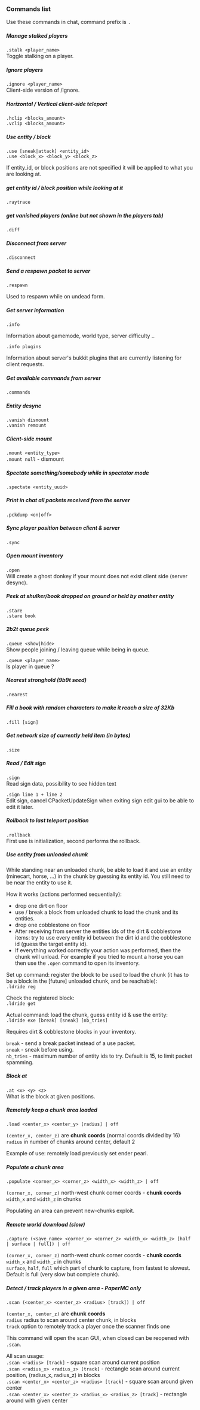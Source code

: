 ### Commands list

Use these commands in chat, command prefix is ```.```

##### Manage stalked players
```.stalk <player_name>```  
Toggle stalking on a player.

##### Ignore players
```.ignore <player_name>```  
Client-side version of /ignore.

##### Horizontal / Vertical client-side teleport
```.hclip <blocks_amount>```  
```.vclip <blocks_amount>```

##### Use entity / block
```.use [sneak|attack] <entity_id>```  
```.use <block_x> <block_y> <block_z>```

If entity_id, or block positions are not specified it will be applied to what you are looking at.

##### get entity id / block position while looking at it
```.raytrace```

##### get vanished players (online but not shown in the players tab)
```.diff```

##### Disconnect from server
```.disconnect```

##### Send a respawn packet to server
```.respawn```

Used to respawn while on undead form.

##### Get server information
```.info```

Information about gamemode, world type, server difficulty ..

```.info plugins```

Information about server's bukkit plugins that are currently listening for client requests.

##### Get available commands from server
```.commands```

##### Entity desync
```.vanish dismount```  
```.vanish remount```  

##### Client-side mount
```.mount <entity_type>```  
```.mount null``` - dismount

##### Spectate something/somebody while in spectator mode
```.spectate <entity_uuid>```

##### Print in chat all packets received from the server
```.pckdump <on|off>```

##### Sync player position between client & server
```.sync```

##### Open mount inventory
```.open```  
Will create a ghost donkey if your mount does not exist client side (server desync).

##### Peek at shulker/book dropped on ground or held by another entity
```.stare```  
```.stare book```

##### 2b2t queue peek
```.queue <show|hide>```  
Show people joining / leaving queue while being in queue.


```.queue <player_name>```  
Is player in queue ?

##### Nearest stronghold (9b9t seed)
```.nearest```

##### Fill a book with random characters to make it reach a size of 32Kb
```.fill [sign]```

##### Get network size of currently held item (in bytes)
```.size```

##### Read / Edit sign
```.sign```  
Read sign data, possibility to see hidden text  

```.sign line 1 + line 2```  
Edit sign, cancel CPacketUpdateSign when exiting sign edit gui to be able to edit it later.

##### Rollback to last teleport position
```.rollback```  
First use is initialization, second performs the rollback.

##### Use entity from unloaded chunk
While standing near an unloaded chunk, be able to load it and use an entity (minecart, horse, ...) in the chunk by guessing its entity id. You still need to be near the entity to use it.

How it works (actions performed sequentially):
 - drop one dirt on floor
 - use / break a block from unloaded chunk to load the chunk and its entities.
 - drop one cobblestone on floor
 - After receiving from server the entities ids of the dirt & cobblestone items: try to use every entity id between the dirt id and the cobblestone id (guess the target entity id).
 - If everything worked correctly your action was performed, then the chunk will unload. For example if you tried to mount a horse you can then use the ```.open``` command to open its inventory.

Set up command: register the block to be used to load the chunk (it has to be a block in the [future] unloaded chunk, and be reachable):  
```.ldride reg```

Check the registered block:  
```.ldride get```

Actual command: load the chunk, guess entity id & use the entity:  
```.ldride exe [break] [sneak] [nb_tries]```

Requires dirt & cobblestone blocks in your inventory.

```break``` - send a break packet instead of a use packet.  
```sneak``` - sneak before using.  
```nb_tries``` - maximum number of entity ids to try. Default is 15, to limit packet spamming.

##### Block at
```.at <x> <y> <z>```  
What is the block at given positions.

##### Remotely keep a chunk area loaded
```.load <center_x> <center_y> [radius] | off```

```(center_x, center_z)``` are **chunk coords**   (normal coords divided by 16)  
```radius``` in number of chunks around center, default 2

Example of use: remotely load previously set ender pearl.

##### Populate a chunk area
```.populate <corner_x> <corner_z> <width_x> <width_z> | off```

```(corner_x, corner_z)``` north-west chunk corner coords - **chunk coords**    
```width_x``` and ```width_z``` in chunks

Populating an area can prevent new-chunks exploit.

##### Remote world download (slow)
```.capture (<save_name> <corner_x> <corner_z> <width_x> <width_z> [half | surface | full]) | off```

```(corner_x, corner_z)``` north-west chunk corner coords - **chunk coords**     
```width_x``` and ```width_z``` in chunks  
```surface```, ```half```, ```full``` which part of chunk to capture, from fastest to slowest. Default is full (very slow but complete chunk).

##### Detect / track players in a given area - PaperMC only
```.scan (<center_x> <center_z> <radius> [track]) | off```

```(center_x, center_z)``` are **chunk coords**  
```radius``` radius to scan around center chunk, in blocks  
```track``` option to remotely track a player once the scanner finds one

This command will open the scan GUI, when closed can be reopened with ```.scan```.

All scan usage:  
```.scan <radius> [track]``` - square scan around current position  
```.scan <radius_x> <radius_z> [track]``` - rectangle scan around current position, (radius_x, radius_z) in blocks  
```.scan <center_x> <center_z> <radius> [track]``` - square scan around given center  
```.scan <center_x> <center_z> <radius_x> <radius_z> [track]``` - rectangle around with given center  
